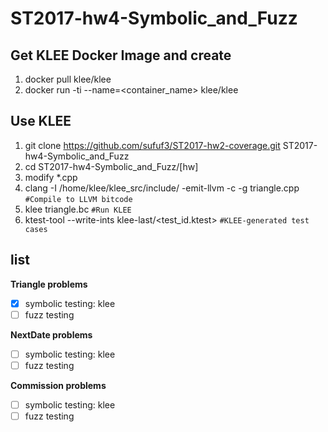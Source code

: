 # ST2017-hw4-Symbolic_and_Fuzz  
## Get KLEE Docker Image and create  
1. docker pull klee/klee  
2. docker run -ti --name=<container_name> klee/klee  

## Use KLEE  
1. git clone https://github.com/sufuf3/ST2017-hw2-coverage.git ST2017-hw4-Symbolic_and_Fuzz  
2. cd ST2017-hw4-Symbolic_and_Fuzz/[hw]  
3. modify \*.cpp  
4. clang -I /home/klee/klee_src/include/ -emit-llvm -c -g triangle.cpp `#Compile to LLVM bitcode`  
5. klee triangle.bc `#Run KLEE`  
6. ktest-tool --write-ints klee-last/<test_id.ktest> `#KLEE-generated test cases`  


## list  

**Triangle problems**  
 - [x] symbolic testing: klee  
 - [ ] fuzz testing  
  
**NextDate problems**      
 - [ ] symbolic testing: klee  
 - [ ] fuzz testing  
  
**Commission problems**    
 - [ ] symbolic testing: klee  
 - [ ] fuzz testing  

